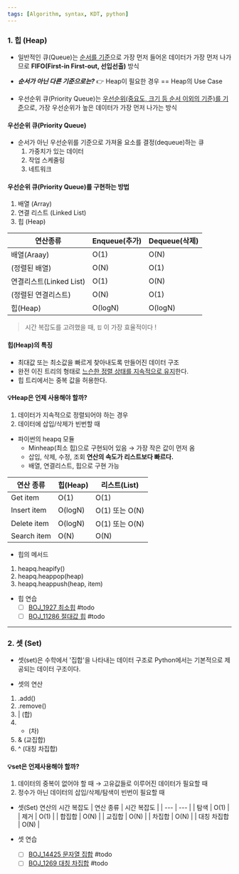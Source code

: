 ```yaml
---
tags: [Algorithm, syntax, KDT, python]
---
```


### 1. 힙 (Heap)
- 일반적인 큐(Queue)는 <u>순서를 기준</u>으로 가장 먼저 들어온 데이터가 가장 먼저 나가므로 **FIFO(First-in First-out, 선입선출)** 방식

- ***순서가 아닌 다른 기준으로는?***
	👉 Heap이 필요한 경우 == Heap의 Use Case
- 우선순위 큐(Priority Queue)는 <u>우선순위(중요도, 크기 등 순서 이외의 기준)를 기준</u>으로, 가장 우선순위가 높은 데이터가 가장 먼저 나가는 방식

#### 우선순위 큐(Priority Queue)
- 순서가 아닌 우선순위를 기준으로 가져올 요소를 결정(dequeue)하는 큐
	1. 가중치가 있는 데이터 
	2. 작업 스케줄링
	3. 네트워크

#### 우선순위 큐(Priority Queue)를 구현하는 방법
1. 배열 (Array)
2. 연결 리스트 (Linked List)
3. 힙 (Heap)

| 연산종류 | Enqueue(추가) | Dequeue(삭제) |
| --- | --- | --- |
| 배열(Araay)  | O(1) | O(N)  |
| (정렬된 배열) | O(N) | O(1) |
| 연결리스트(Linked List) | O(1) | O(N) |
| (정렬된 연결리스트) | O(N) | O(1) |
| 힙(Heap) | O(logN)  | O(logN) |

> 시간 복잡도를 고려했을 때, `힙` 이 가장 효율적이다 !

#### 힙(Heap)의 특징
- 최대값 또는 최소값을 빠르게 찾아내도록 만들어진 데이터 구조
- 완전 이진 트리의 형태로 <u>느슨한 정렬 상태를 지속적으로 유지</u>한다.
- 힙 트리에서는 중복 값을 허용한다.

#### 💡Heap은 언제 사용해야 할까?
1. 데이터가 지속적으로 정렬되어야 하는 경우
2. 데이터에 삽입/삭제가 빈번할 때 

- 파이썬의 heapq 모듈
	- Minheap(최소 힙)으로 구현되어 있음
		→ 가장 작은 값이 먼저 옴
	- 삽입, 삭제, 수정, 조회 **연산의 속도가 리스트보다 빠르다.**
	- 배열, 연결리스트, 힙으로 구현 가능

| 연산 종류 | 힙(Heap) | 리스트(List) |
| --- | --- | --- |
| Get item | O(1)  | O(1) |
| Insert item | O(logN) | O(1) 또는 O(N) |
| Delete item | O(logN) | O(1) 또는 O(N) |
| Search item | O(N) | O(N) |

- 힙의 메서드
1) heapq.heapify()
2) heapq.heappop(heap)
3) heapq.heappush(heap, item)

- 힙 연습
	- [ ] [BOJ_1927 최소힙](https://www.acmicpc.net/problem/1927) #todo 
	- [ ] [BOJ_11286 절대값 힙](https://www.acmicpc.net/problem/11286) #todo 

---

### 2. 셋 (Set)
- 셋(set)은 수학에서 '집합'을 나타내는 데이터 구조로 Python에서는 기본적으로 제공되는 데이터 구조이다. 

- 셋의 연산
1) .add()
2) .remove()
3) | (합)
4) - (차)
5) & (교집합)
6) ^ (대칭 차집합)

#### 💡set은 언제사용해야 할까?
1) 데이터의 중복이 없어야 할 때
	→  고유값들로 이루어진 데이터가 필요할 때
2) 정수가 아닌 데이터의 삽입/삭제/탐색이 빈번이 필요할 때 

- 셋(Set) 연산의 시간 복잡도
| 연산 종류 | 시간 복잡도 |
| --- | --- |
| 탐색 | O(1) |
| 제거 | O(1) |
| 합집합 | O(N) |
| 교집합 | O(N) |
| 차집합 | O(N) |
| 대칭 차집합 | O(N) |


- 셋 연습
	- [ ] [BOJ_14425 문자열 집합](https://www.acmicpc.net/problem/14425) #todo 
	- [ ] [BOJ_1269 대칭 차집합](https://www.acmicpc.net/problem/1269) #todo 

